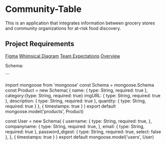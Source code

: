# Community-Table
This is an application that integrates information between grocery stores and community organizations for at-risk food discovery.

## Project Requirements
<a href="https://www.figma.com/file/kYEHNajx152CqwGqjgOip3/Community-Table?node-id=0%3A1">Figma</a>
<a href="https://whimsical.com/community-table-FoZPsH8zCzsDTT1oWdAS1V">Whimsical Diagram</a>
<a href="https://docs.google.com/document/d/1OzatiZ3santSrK4_rQHGPNGZ-xBpKb39n5eck1PhdOM/edit?usp=sharing">Team Expectations</a>
<a href="https://docs.google.com/document/d/1_X-6IAQKls_ZJ4oxxiJzS5EmqE0wVMx_C_3YDJvBLYQ/edit?usp=sharing">Overview</a>
<p>Schema: </p>
```

import mongoose from 'mongoose'
const Schema = mongoose.Schema
const Product = new Schema(
  {
    name: { type: String, required: true },
    category:{type: String, required: true}
    imgURL: { type: String, required: true },
    description: { type: String, required: true },
    quantity: { type: String, required: true }
  },
  { timestamps: true }
)
export default mongoose.model('products', Product)

const User = new Schema(
  {
    username: {
      type: String,
      required: true,
    },
    companyname: {
      type: String,
      required: true,
    },
    email: { type: String, required: true },
    password_digest: { type: String, required: true, select: false },
  },
  { timestamps: true }
)
export default mongoose.model('users', User)




